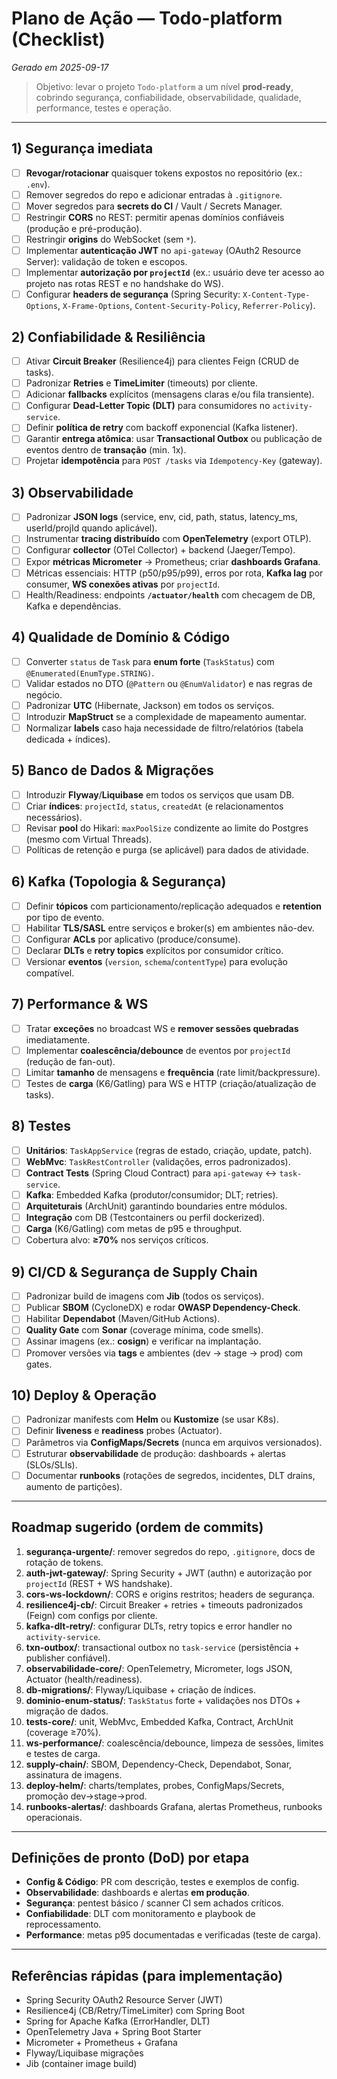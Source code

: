 # Plano de Ação — Todo-platform (Checklist)
_Gerado em 2025-09-17_

> Objetivo: levar o projeto `Todo-platform` a um nível **prod-ready**, cobrindo segurança, confiabilidade, observabilidade, qualidade, performance, testes e operação.

---

## 1) Segurança **imediata**
- [ ] **Revogar/rotacionar** quaisquer tokens expostos no repositório (ex.: `.env`).
- [ ] Remover segredos do repo e adicionar entradas à `.gitignore`.
- [ ] Mover segredos para **secrets do CI** / Vault / Secrets Manager.
- [ ] Restringir **CORS** no REST: permitir apenas domínios confiáveis (produção e pré-produção).
- [ ] Restringir **origins** do WebSocket (sem `*`).
- [ ] Implementar **autenticação JWT** no `api-gateway` (OAuth2 Resource Server): validação de token e escopos.
- [ ] Implementar **autorização por `projectId`** (ex.: usuário deve ter acesso ao projeto nas rotas REST e no handshake do WS).
- [ ] Configurar **headers de segurança** (Spring Security: `X-Content-Type-Options`, `X-Frame-Options`, `Content-Security-Policy`, `Referrer-Policy`).

## 2) Confiabilidade & Resiliência
- [ ] Ativar **Circuit Breaker** (Resilience4j) para clientes Feign (CRUD de tasks).
- [ ] Padronizar **Retries** e **TimeLimiter** (timeouts) por cliente.
- [ ] Adicionar **fallbacks** explícitos (mensagens claras e/ou fila transiente).
- [ ] Configurar **Dead-Letter Topic (DLT)** para consumidores no `activity-service`.
- [ ] Definir **política de retry** com backoff exponencial (Kafka listener).
- [ ] Garantir **entrega atômica**: usar **Transactional Outbox** ou publicação de eventos dentro de **transação** (min. 1x).
- [ ] Projetar **idempotência** para `POST /tasks` via `Idempotency-Key` (gateway).

## 3) Observabilidade
- [ ] Padronizar **JSON logs** (service, env, cid, path, status, latency_ms, userId/projId quando aplicável).
- [ ] Instrumentar **tracing distribuído** com **OpenTelemetry** (export OTLP).
- [ ] Configurar **collector** (OTel Collector) + backend (Jaeger/Tempo).
- [ ] Expor **métricas Micrometer** → Prometheus; criar **dashboards Grafana**.
- [ ] Métricas essenciais: HTTP (p50/p95/p99), erros por rota, **Kafka lag** por consumer, **WS conexões ativas** por `projectId`.
- [ ] Health/Readiness: endpoints **`/actuator/health`** com checagem de DB, Kafka e dependências.

## 4) Qualidade de Domínio & Código
- [ ] Converter `status` de `Task` para **enum forte** (`TaskStatus`) com `@Enumerated(EnumType.STRING)`.
- [ ] Validar estados no DTO (`@Pattern` ou `@EnumValidator`) e nas regras de negócio.
- [ ] Padronizar **UTC** (Hibernate, Jackson) em todos os serviços.
- [ ] Introduzir **MapStruct** se a complexidade de mapeamento aumentar.
- [ ] Normalizar **labels** caso haja necessidade de filtro/relatórios (tabela dedicada + índices).

## 5) Banco de Dados & Migrações
- [ ] Introduzir **Flyway**/**Liquibase** em todos os serviços que usam DB.
- [ ] Criar **índices**: `projectId`, `status`, `createdAt` (e relacionamentos necessários).
- [ ] Revisar **pool** do Hikari: `maxPoolSize` condizente ao limite do Postgres (mesmo com Virtual Threads).
- [ ] Políticas de retenção e purga (se aplicável) para dados de atividade.

## 6) Kafka (Topologia & Segurança)
- [ ] Definir **tópicos** com particionamento/replicação adequados e **retention** por tipo de evento.
- [ ] Habilitar **TLS/SASL** entre serviços e broker(s) em ambientes não-dev.
- [ ] Configurar **ACLs** por aplicativo (produce/consume).
- [ ] Declarar **DLTs** e **retry topics** explícitos por consumidor crítico.
- [ ] Versionar **eventos** (`version`, `schema`/`contentType`) para evolução compatível.

## 7) Performance & WS
- [ ] Tratar **exceções** no broadcast WS e **remover sessões quebradas** imediatamente.
- [ ] Implementar **coalescência/debounce** de eventos por `projectId` (redução de fan-out).
- [ ] Limitar **tamanho** de mensagens e **frequência** (rate limit/backpressure).
- [ ] Testes de **carga** (K6/Gatling) para WS e HTTP (criação/atualização de tasks).

## 8) Testes
- [ ] **Unitários**: `TaskAppService` (regras de estado, criação, update, patch).
- [ ] **WebMvc**: `TaskRestController` (validações, erros padronizados).
- [ ] **Contract Tests** (Spring Cloud Contract) para `api-gateway` ↔ `task-service`.
- [ ] **Kafka**: Embedded Kafka (produtor/consumidor; DLT; retries).
- [ ] **Arquiteturais** (ArchUnit) garantindo boundaries entre módulos.
- [ ] **Integração** com DB (Testcontainers ou perfil dockerized).
- [ ] **Carga** (K6/Gatling) com metas de p95 e throughput.
- [ ] Cobertura alvo: **≥70%** nos serviços críticos.

## 9) CI/CD & Segurança de Supply Chain
- [ ] Padronizar build de imagens com **Jib** (todos os serviços).
- [ ] Publicar **SBOM** (CycloneDX) e rodar **OWASP Dependency-Check**.
- [ ] Habilitar **Dependabot** (Maven/GitHub Actions).
- [ ] **Quality Gate** com **Sonar** (coverage mínima, code smells).
- [ ] Assinar imagens (ex.: **cosign**) e verificar na implantação.
- [ ] Promover versões via **tags** e ambientes (dev → stage → prod) com gates.

## 10) Deploy & Operação
- [ ] Padronizar manifests com **Helm** ou **Kustomize** (se usar K8s).
- [ ] Definir **liveness** e **readiness** probes (Actuator).
- [ ] Parâmetros via **ConfigMaps/Secrets** (nunca em arquivos versionados).
- [ ] Estruturar **observabilidade** de produção: dashboards + alertas (SLOs/SLIs).
- [ ] Documentar **runbooks** (rotações de segredos, incidentes, DLT drains, aumento de partições).

---

## Roadmap sugerido (ordem de commits)
1. **segurança-urgente/**: remover segredos do repo, `.gitignore`, docs de rotação de tokens.
2. **auth-jwt-gateway/**: Spring Security + JWT (authn) e autorização por `projectId` (REST + WS handshake).
3. **cors-ws-lockdown/**: CORS e origins restritos; headers de segurança.
4. **resilience4j-cb/**: Circuit Breaker + retries + timeouts padronizados (Feign) com configs por cliente.
5. **kafka-dlt-retry/**: configurar DLTs, retry topics e error handler no `activity-service`.
6. **txn-outbox/**: transactional outbox no `task-service` (persistência + publisher confiável).
7. **observabilidade-core/**: OpenTelemetry, Micrometer, logs JSON, Actuator (health/readiness).
8. **db-migrations/**: Flyway/Liquibase + criação de índices.
9. **dominio-enum-status/**: `TaskStatus` forte + validações nos DTOs + migração de dados.
10. **tests-core/**: unit, WebMvc, Embedded Kafka, Contract, ArchUnit (coverage ≥70%).
11. **ws-performance/**: coalescência/debounce, limpeza de sessões, limites e testes de carga.
12. **supply-chain/**: SBOM, Dependency-Check, Dependabot, Sonar, assinatura de imagens.
13. **deploy-helm/**: charts/templates, probes, ConfigMaps/Secrets, promoção dev→stage→prod.
14. **runbooks-alertas/**: dashboards Grafana, alertas Prometheus, runbooks operacionais.

---

## Definições de pronto (DoD) por etapa
- **Config & Código**: PR com descrição, testes e exemplos de config.
- **Observabilidade**: dashboards e alertas **em produção**.
- **Segurança**: pentest básico / scanner CI sem achados críticos.
- **Confiabilidade**: DLT com monitoramento e playbook de reprocessamento.
- **Performance**: metas p95 documentadas e verificadas (teste de carga).

---

## Referências rápidas (para implementação)
- Spring Security OAuth2 Resource Server (JWT)
- Resilience4j (CB/Retry/TimeLimiter) com Spring Boot
- Spring for Apache Kafka (ErrorHandler, DLT)
- OpenTelemetry Java + Spring Boot Starter
- Micrometer + Prometheus + Grafana
- Flyway/Liquibase migrações
- Jib (container image build)

